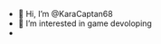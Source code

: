 - 👋 Hi, I’m @KaraCaptan68
- 👀 I’m interested in game devoloping
- 

<!---
KaraCaptan68/KaraCaptan68 is a ✨ special ✨ repository because its `README.md` (this file) appears on your GitHub profile.
You can click the Preview link to take a look at your changes.
--->
